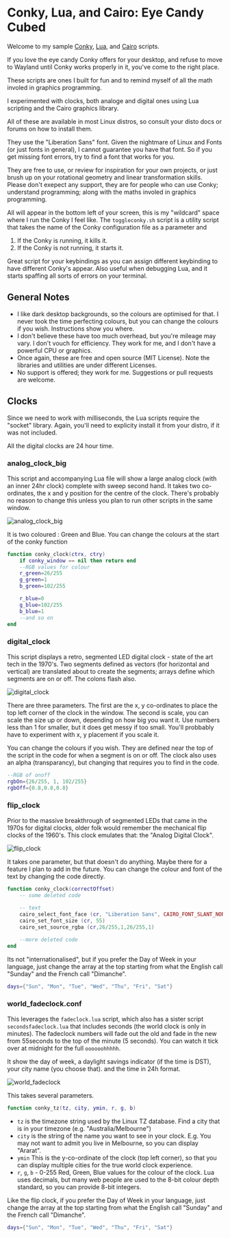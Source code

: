 # Conky, Lua, and Cairo: Eye Candy Cubed

Welcome to my sample [Conky](https://github.com/brndnmtthws/conky), [Lua](https://www.lua.org), and [Cairo](https://www.cairographics.org) scripts.

If you love the eye candy Conky offers for your desktop, and refuse to move to Wayland until Conky works properly in it, you've come to the right place.

These scripts are ones I built for fun and to remind myself of all the math involed in graphics programming.

I experimented with clocks, both analoge and digital ones using Lua scripting and the Cairo graphics library.

All of these are available in most Linux distros, so consult your disto docs or forums on how to install them.

They use the "Liberation Sans" font.  Given the nightmare of Linux and Fonts (or just fonts in general), I cannot guarantee you have that font.  So if you get missing font errors, try to find a font that works for you.

They are free to use, or review for inspiration for your own projects, or just brush up on your rotational geometry and linear transformation skills.  Please don't exepect any support, they are for people who can use Conky; understand programming; along with the maths involed in graphics programming.

All will appear in the bottom left of your screen, this is my "wildcard" space where I run the Conky I feel like.  The `toggleconky.sh` script is a utility script that takes the name of the Conky configuration file as a parameter and 

1. If the Conky is running, it kills it.
2. If the Conky is not running, it starts it.

Great script for your keybindings as you can assign different keybinding to have different Conky's appear.  Also useful when debugging Lua, and it starts spaffing all sorts of errors on your terminal.

## General Notes

- I like dark desktop backgrounds, so the colours are optimised for that.  I never took the time perfecting colours, but you can change the colours if you wish.  Instructions show you where.
- I don't believe these have too much overhead, but you're mileage may vary.  I don't vouch for efficiency.  They work for me, and I don't have a powerful CPU or graphics.
- Once again, these are free and open source (MIT License).  Note the libraries and utilities are under different Licenses.
- No support is offered; they work for me.  Suggestions or pull requests are welcome.


## Clocks

Since we need to work with milliseconds, the Lua scripts require the "socket" library.  Again, you'll need to explicity install it from your distro, if it was not included.

All the digital clocks are 24 hour time.  

### analog_clock_big

This script and accompanying Lua file will show a large analog clock (with an inner 24hr clock) complete with sweep second hand.  It takes two co-ordinates, the x and y position for the centre of the clock.  There's probably no reason to change this unless you plan to run other scripts in the same window.

![analog_clock_big](./images/analogClockBig.png "24hr Analog clock")

It is two coloured : Green and Blue.  You can change the colours at the start of the conky function

```lua
function conky_clock(ctrx, ctry)
	if conky_window == nil then return end
	--RGB values for colour
	r_green=26/255
	g_green=1
	b_green=102/255

	r_blue=0
	g_blue=102/255
	b_blue=1
    --and so on
end
```

### digital_clock

This script displays a retro, segmented LED digital clock - state of the art tech in the 1970's.  Two segments defined as vectors (for horizontal and vertical) are translated about to create the segments; arrays define which segments are on or off.  The colons flash also.

![digital_clock](./images/digitalClock.png "Retro Digital Clock")

There are three parameters.  The first are the x, y co-ordinates to place the top left corner of the clock in the window.  The second is scale, you can scale the size up or down, depending on how big you want it.  Use numbers less than 1 for smaller, but it does get messy if too small.  You'll probbably have to experiment with x, y placement if you scale it.

You can change the colours if you wish.  They are defined near the top of the script in the code for when a segment is on or off. The clock also uses an alpha (transparancy), but changing that requires you to find in the code. 

```lua
--RGB of onoff
rgbOn={26/255, 1, 102/255}
rgbOff={0.8,0.8,0.8}
```

### flip_clock

Prior to the massive breakthrough of segmented LEDs that came in the 1970s for digital clocks, older folk would remember the mechanical flip clocks of the 1960's.  This clock emulates that: the "Analog Digital Clock".

![flip_clock](./images/flipClock.png "Retro Flip Clock")

It takes one parameter, but that doesn't do anything.  Maybe there for a feature I plan to add in the future.  You can change the colour and font of the text by changing the code directly.

```lua
function conky_clock(correctOffset)
	-- some deleted code
	  	
	-- text
	cairo_select_font_face (cr, "Liberation Sans", CAIRO_FONT_SLANT_NORMAL, CAIRO_FONT_WEIGHT_NORMAL)
	cairo_set_font_size (cr, 55)
	cairo_set_source_rgba (cr,26/255,1,26/255,1)

    --more deleted code
end
```

Its not "internationalised", but if you prefer the Day of Week in your language, just change the array at the top starting from what the English call "Sunday" and the French call "Dimanche". 

```lua
days={"Sun", "Mon", "Tue", "Wed", "Thu", "Fri", "Sat"}
```

### world_fadeclock.conf

This leverages the `fadeclock.lua` script, which also has a sister script `secondsfadeclock.lua` that includes seconds (the world clock is only in minutes).  The fadeclock numbers will fade out the old and fade in the new from 55seconds to the top of the minute (5 seconds).  You can watch it tick over at midnight for the full `oooooohhhhh`.

It show the day of week, a daylight savings indicator (if the time is DST), your city name (you choose that). and the time in 24h format.

![world_fadeclock](./images/worldFadeClock.png "World Clock with fade in/out numbers")

This takes several parameters.

```lua
function conky_tz(tz, city, ymin, r, g, b)
```

- `tz` is the timezone string used by the Linux TZ database.  Find a city that is in your timezone (e.g. "Australia/Melbourne")
- `city` is the string of the name you want to see in your clock.  E.g. You may not want to admit you live in Melbourne, so you can display "Ararat".
- `ymin` This is the y-co-ordinate of the clock (top left corner), so that you can display multiple cities for the true world clock experience.
- `r`, `g`, `b` - 0-255 Red, Green, Blue values for the colour of the clock.  Lua uses decimals, but many web people are used to the 8-bit colour depth standard, so you can provide 8-bit integers.

Like the flip clock, if you prefer the Day of Week in your language, just change the array at the top starting from what the English call "Sunday" and the French call "Dimanche". 

```lua
days={"Sun", "Mon", "Tue", "Wed", "Thu", "Fri", "Sat"}
```